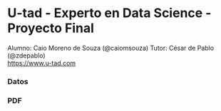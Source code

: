 # U-tad - Experto en Data Science - Proyecto Final
Alumno: Caio Moreno de Souza (@caiomsouza)
Tutor: César de Pablo (@zdepablo) <BR>
https://www.u-tad.com <BR>

### Datos

### PDF




